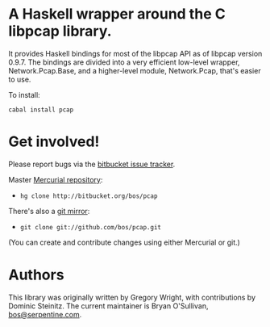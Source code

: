 # A Haskell wrapper around the C libpcap library.

It provides Haskell bindings for most of the libpcap API as of libpcap
version 0.9.7.  The bindings are divided into a very efficient
low-level wrapper, Network.Pcap.Base, and a higher-level module,
Network.Pcap, that's easier to use.

To install:

    cabal install pcap


# Get involved!

Please report bugs via the
[bitbucket issue tracker](http://bitbucket.org/bos/pcap).

Master [Mercurial repository](http://bitbucket.org/bos/pcap):

* `hg clone http://bitbucket.org/bos/pcap`

There's also a [git mirror](http://github.com/bos/pcap):

* `git clone git://github.com/bos/pcap.git`

(You can create and contribute changes using either Mercurial or git.)


# Authors

This library was originally written by Gregory Wright, with contributions
by Dominic Steinitz.  The current maintainer is Bryan O'Sullivan,
<bos@serpentine.com>.
